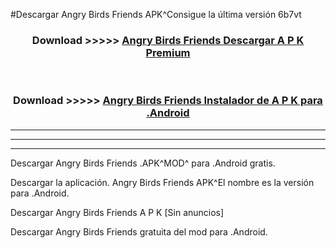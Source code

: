 #Descargar Angry Birds Friends  APK^Consigue la última versión 6b7vt



<div align="center">
<h3>Download >>>>> <a href="https://es-sites.web.app/?es= Angry Birds Friends ">Angry Birds Friends  Descargar A P K Premium</a></h3><br>

<h3>Download >>>>> <a href="https://es-sites.web.app/?es= Angry Birds Friends ">Angry Birds Friends  Instalador de A P K para .Android</a></h3>
</div>


----------------------------------------------------------

----------------------------------------------------------

----------------------------------------------------------

Descargar Angry Birds Friends  .APK^MOD^ para .Android gratis.

Descargar la aplicación. Angry Birds Friends  APK^El nombre es la versión para .Android.

Descargar Angry Birds Friends  A P K [Sin anuncios]

Descargar Angry Birds Friends  gratuita del mod para .Android.